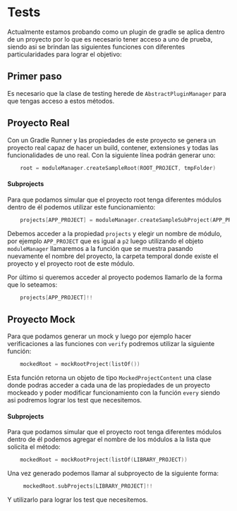 # Tests

Actualmente estamos probando como un plugin de gradle se aplica dentro de un proyecto por lo que es necesario tener acceso
a uno de prueba, siendo asi se brindan las siguientes funciones con diferentes particularidades para lograr el objetivo:


## Primer paso

Es necesario que la clase de testing herede de `AbstractPluginManager` para que tengas acceso a estos métodos.

## Proyecto Real

Con un Gradle Runner y las propiedades de este proyecto se genera un proyecto real capaz de hacer un build, contener,
extensiones y todas las funcionalidades de uno real. Con la siguiente línea podrán generar uno:

```kotlin
    root = moduleManager.createSampleRoot(ROOT_PROJECT, tmpFolder)
```

#### Subprojects

Para que podamos simular que el proyecto root tenga diferentes módulos dentro de él podemos utilizar este funcionamiento:

```kotlin
    projects[APP_PROJECT] = moduleManager.createSampleSubProject(APP_PROJECT, tmpFolder, root)
```

Debemos acceder a la propiedad `projects` y elegir un nombre de módulo, por ejemplo `APP_PROJECT` que es igual a `p2`
luego utilizando el objeto `moduleManager` llamaremos a la función que se muestra pasando nuevamente el nombre del proyecto,
la carpeta temporal donde existe el proyecto y el proyecto root de este módulo.

Por último si queremos acceder al proyecto podemos llamarlo de la forma que lo seteamos:

```kotlin
    projects[APP_PROJECT]!!
```

## Proyecto Mock

Para que podamos generar un mock y luego por ejemplo hacer verificaciones a las funciones con `verify` podremos utilizar
la siguiente función:

```kotlin
    mockedRoot = mockRootProject(listOf())
```

Esta función retorna un objeto de tipo `MockedProjectContent` una clase donde podras acceder a cada una de las propiedades
de un proyecto mockeado y poder modificar funcionamiento con la función `every` siendo asi podremos lograr los test que
necesitemos.

#### Subprojects

Para que podamos simular que el proyecto root tenga diferentes módulos dentro de él podemos agregar el nombre de los módulos a
la lista que solicita el método:

```kotlin
    mockedRoot = mockRootProject(listOf(LIBRARY_PROJECT))
```

Una vez generado podemos llamar al subproyecto de la siguiente forma:

```kotlin
     mockedRoot.subProjects[LIBRARY_PROJECT]!!
```

Y utilizarlo para lograr los test que necesitemos.

